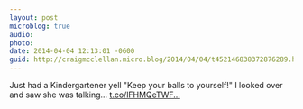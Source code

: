 ```yaml
---
layout: post
microblog: true
audio: 
photo: 
date: 2014-04-04 12:13:01 -0600
guid: http://craigmcclellan.micro.blog/2014/04/04/t452146838372876289.html
---
```

Just had a Kindergartener yell "Keep your balls to yourself!" I looked over and saw she was talking… [t.co/lFHMQeTWF...](http://t.co/lFHMQeTWFN)

